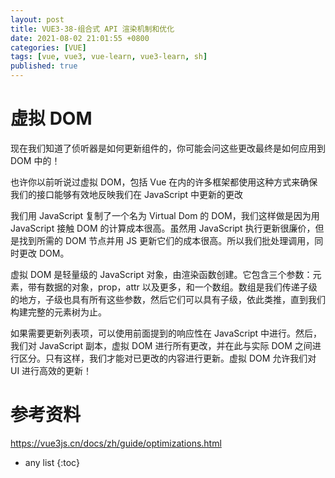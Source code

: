 ```yaml
---
layout: post
title: VUE3-38-组合式 API 渲染机制和优化
date: 2021-08-02 21:01:55 +0800
categories: [VUE]
tags: [vue, vue3, vue-learn, vue3-learn, sh]
published: true
---
```


# 虚拟 DOM

现在我们知道了侦听器是如何更新组件的，你可能会问这些更改最终是如何应用到 DOM 中的！

也许你以前听说过虚拟 DOM，包括 Vue 在内的许多框架都使用这种方式来确保我们的接口能够有效地反映我们在 JavaScript 中更新的更改

我们用 JavaScript 复制了一个名为 Virtual Dom 的 DOM，我们这样做是因为用 JavaScript 接触 DOM 的计算成本很高。虽然用 JavaScript 执行更新很廉价，但是找到所需的 DOM 节点并用 JS 更新它们的成本很高。所以我们批处理调用，同时更改 DOM。

虚拟 DOM 是轻量级的 JavaScript 对象，由渲染函数创建。它包含三个参数：元素，带有数据的对象，prop，attr 以及更多，和一个数组。数组是我们传递子级的地方，子级也具有所有这些参数，然后它们可以具有子级，依此类推，直到我们构建完整的元素树为止。

如果需要更新列表项，可以使用前面提到的响应性在 JavaScript 中进行。然后，我们对 JavaScript 副本，虚拟 DOM 进行所有更改，并在此与实际 DOM 之间进行区分。只有这样，我们才能对已更改的内容进行更新。虚拟 DOM 允许我们对 UI 进行高效的更新！

# 参考资料

https://vue3js.cn/docs/zh/guide/optimizations.html

* any list
{:toc}